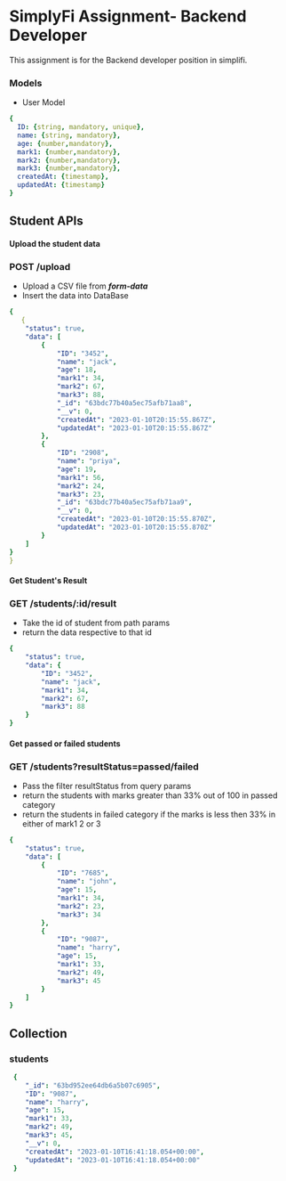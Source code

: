 # SimplyFi Assignment- Backend Developer

This assignment is for the Backend developer position in simplifi.

### Models
- User Model
```yaml
{ 
  ID: {string, mandatory, unique},
  name: {string, mandatory},
  age: {number,mandatory},
  mark1: {number,mandatory}, 
  mark2: {number,mandatory}, 
  mark3: {number,mandatory}, 
  createdAt: {timestamp},
  updatedAt: {timestamp}
}
```
## Student APIs 
#### Upload the student data
### POST /upload
  - Upload a CSV file from  _**form-data**_
  - Insert the data into DataBase

```yaml
{
   {
    "status": true,
    "data": [
        {
            "ID": "3452",
            "name": "jack",
            "age": 18,
            "mark1": 34,
            "mark2": 67,
            "mark3": 88,
            "_id": "63bdc77b40a5ec75afb71aa8",
            "__v": 0,
            "createdAt": "2023-01-10T20:15:55.867Z",
            "updatedAt": "2023-01-10T20:15:55.867Z"
        },
        {
            "ID": "2908",
            "name": "priya",
            "age": 19,
            "mark1": 56,
            "mark2": 24,
            "mark3": 23,
            "_id": "63bdc77b40a5ec75afb71aa9",
            "__v": 0,
            "createdAt": "2023-01-10T20:15:55.870Z",
            "updatedAt": "2023-01-10T20:15:55.870Z"
        }
    ]
}
}
```
#### Get Student's Result

### GET /students/:id/result
  - Take the id of student from path params
  - return the data respective to that id
```yaml
{
    "status": true,
    "data": {
        "ID": "3452",
        "name": "jack",
        "mark1": 34,
        "mark2": 67,
        "mark3": 88
    }
}
```
#### Get passed or failed students

### GET /students?resultStatus=passed/failed
  - Pass the filter resultStatus from query params
  - return the students with marks greater than 33% out of 100 in passed category
  - return the students in failed category if the marks is less then 33% in either of mark1 2 or 3

```yaml
{
    "status": true,
    "data": [
        {
            "ID": "7685",
            "name": "john",
            "age": 15,
            "mark1": 34,
            "mark2": 23,
            "mark3": 34
        },
        {
            "ID": "9087",
            "name": "harry",
            "age": 15,
            "mark1": 33,
            "mark2": 49,
            "mark3": 45
        }
    ]
}
```

## Collection
### students
```yaml
 {  
    "_id": "63bd952ee64db6a5b07c6905",
    "ID": "9087",
    "name": "harry",
    "age": 15,
    "mark1": 33,
    "mark2": 49,
    "mark3": 45,
    "__v": 0,
    "createdAt": "2023-01-10T16:41:18.054+00:00",
    "updatedAt": "2023-01-10T16:41:18.054+00:00"
 }


```



